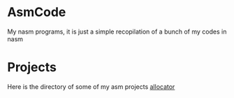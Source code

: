 # AsmCode
My nasm programs, it is just a simple recopilation of a bunch of my codes in nasm
# Projects
Here is the directory of some of my asm projects
[allocator](projects/allocator/)


